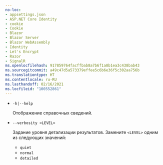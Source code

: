 ```yaml
---
no-loc:
- appsettings.json
- ASP.NET Core Identity
- cookie
- Cookie
- Blazor
- Blazor Server
- Blazor WebAssembly
- Identity
- Let's Encrypt
- Razor
- SignalR
ms.openlocfilehash: 917859764facffbab8a7b6f1a8b1ea3c438bab43
ms.sourcegitcommit: a49c47d5a573379effee5c6b6e36f5c302aa756b
ms.translationtype: HT
ms.contentlocale: ru-RU
ms.lasthandoff: 02/16/2021
ms.locfileid: "100552861"
---
```

* `-h|--help`

  Отображение справочных сведений.

* `--verbosity <LEVEL>`

  Задание уровня детализации результатов. Замените `<LEVEL>` одним из следующих значений:
  
  * `quiet`
  * `normal`
  * `detailed`
